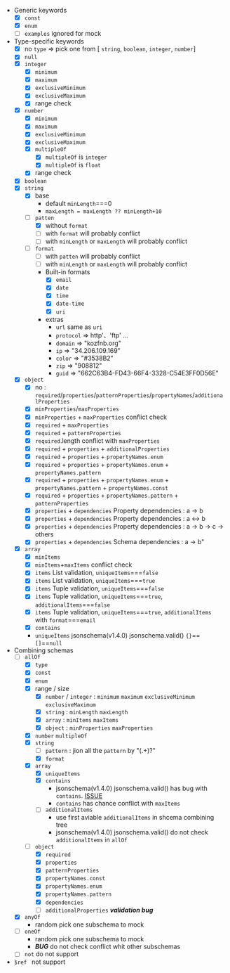 - Generic keywords
    - [x] `const`
    - [x] `enum`
    - [ ] `examples` ignored for mock

- Type-specific keywords
    - [x] no `type` => pick one from [ `string`, `boolean`, `integer`, `number`]
    - [x] `null`
    - [x] `integer`
        - [x] `minimum`
        - [x] `maximum`
        - [x] `exclusiveMinimum`
        - [x] `exclusiveMaximum`
        - [x] range check
    - [x] `number`
        - [x] `minimum`
        - [x] `maximum`
        - [x] `exclusiveMinimum`
        - [x] `exclusiveMaximum`
        - [x] `multipleOf`
            - [x] `multipleOf` is `integer`
            - [x] `multipleOf` is `float`
        - [x] range check
    - [x] `boolean`
    - [x] `string`
        - [x] base
            - default `minLength`===0
            - `maxLength = maxLength ?? minLength+10`
        - [ ] `patten`
            - [x] without `format`
            - [ ] with `format` will probably conflict
            - [ ] with `minLength` or `maxLength` will probably conflict
        - [ ] `format`
            - [ ] with `patten` will probably conflict
            - [ ] with `minLength` or `maxLength` will probably conflict
            - Built-in formats
                - [x] `email`
                - [x] `date`
                - [x] `time`
                - [x] `date-time`
                - [x] `uri`
            - extras
                - `url` same as `uri`
                - `protocol` => http'、'ftp' ...
                - `domain` => "kozfnb.org"
                - `ip` => "34.206.109.169"
                - `color` => "#3538B2"
                - `zip` => "908812"
                - `guid` => "662C63B4-FD43-66F4-3328-C54E3FF0D56E"
    - [x] `object`
        - [x] no : `required`/`properties`/`patternProperties`/`propertyNames`/`additionalProperties`
        - [x] `minProperties`/`maxProperties`
        - [x] `minProperties` + `maxProperties` conflict check
        - [x] `required` + `maxProperties`
        - [x] `required` + `patternProperties`
        - [x] `required`.length conflict with `maxProperties`
        - [x] `required` + `properties` + `additionalProperties`
        - [x] `required` + `properties` + `propertyNames.enum`
        - [x] `required` + `properties` + `propertyNames.enum` + `propertyNames.pattern`
        - [x] `required` + `properties` + `propertyNames.enum` + `propertyNames.pattern` + `propertyNames.const`
        - [x] `required` + `properties` + `propertyNames.pattern` + `patternProperties`
        - [x] `properties` + `dependencies` Property dependencies : a -> b
        - [x] `properties` + `dependencies` Property dependencies : a <-> b
        - [x] `properties` + `dependencies` Property dependencies : a -> b -> c -> others
        - [x] `properties` + `dependencies` Schema dependencies : a -> b"
    - [x] `array`
        - [x] `minItems`
        - [x] `minItems`+`maxItems` conflict check
        - [x] `items` List validation, `uniqueItems`===`false`
        - [x] `items` List validation, `uniqueItems`===`true`
        - [x] `items` Tuple validation, `uniqueItems`===`false`
        - [x] `items` Tuple validation, `uniqueItems`===`true`, `additionalItems`===`false`
        - [x] `items` Tuple validation, `uniqueItems`===`true`, `additionalItems` with `format`===`email`
        - [x] `contains`
        - `uniqueItems` jsonschema(v1.4.0) jsonschema.valid()  `{}`==`[]`==`null`

- Combining schemas
    - [ ] `allOf`
        - [x] `type`
        - [x] `const`
        - [x] `enum`
        - [x] range / size
            - [x] `number` / `integer` : `minimum` `maximum` `exclusiveMinimum` `exclusiveMaximum`
            - [x] `string` : `minLength` `maxLength`
            - [x] `array` : `minItems` `maxItems`
            - [x] `object` : `minProperties` `maxProperties`
        - [x] `number` `multipleOf`
        - [x] `string`
            - [ ] `pattern` : jion all the `pattern` by "(.+)?"
            - [x] `format`
        - [x] `array`
            - [x] `uniqueItems`
            - [x] `contains`
                - jsonschema(v1.4.0) jsonschema.valid() has bug with `contains`.  [ISSUE](https://github.com/tdegrunt/jsonschema/issues/323)
                - `contains` has chance conflict with `maxItems`
            - [ ] `additionalItems`
                - use first aviable `additionalItems` in shcema combining tree
                - jsonschema(v1.4.0) jsonschema.valid() do not check `additionalItems` in `allOf`
        - [ ]  `object`
            - [x] `required`
            - [x] `properties`
            - [x] `patternProperties`
            - [x] `propertyNames.const`
            - [x] `propertyNames.enum`
            - [x] `propertyNames.pattern`
            - [x] `dependencies`
            - [ ] `additionalProperties`  ***validation bug***
    - [x] `anyOf`
        - random pick one subschema to mock
    - [ ] `oneOf`
        - random pick one subschema to mock
        - ***BUG*** do not check conflict whit other subschemas
    - [ ] `not` do not support

- `$ref ` not support